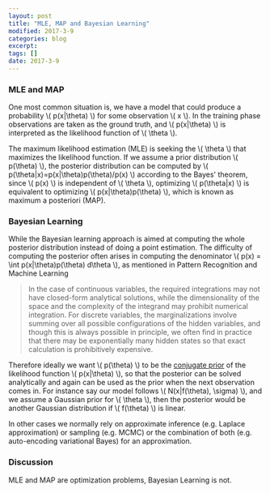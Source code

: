 ```yaml
---
layout: post
title: "MLE, MAP and Bayesian Learning"
modified: 2017-3-9
categories: blog
excerpt:
tags: []
date: 2017-3-9
---
```


### MLE and MAP
One most common situation is, we have a model that could produce a probability \\( p(x|\theta) \\) for some observation \\( x \\). 
In the training phase observations are taken as the ground truth, and \\( p(x|\theta) \\) is interpreted as the likelihood function of \\( \theta \\).

The maximum likelihood estimation (MLE) is seeking the \\( \theta \\) that maximizes the likelihood function.
If we assume a prior distribution \\( p(\theta) \\), the posterior distribution can be computed by \\( p(\theta|x)=p(x|\theta)p(\theta)/p(x) \\) according to the Bayes' theorem,
since \\( p(x) \\) is independent of \\( \theta \\), optimizing \\( p(\theta|x) \\) is equivalent to optimizing \\( p(x|\theta)p(\theta) \\),
which is known as maximum a posteriori (MAP).

### Bayesian Learning
While the Bayesian learning approach is aimed at computing the whole posterior distribution instead of doing a point estimation.
The difficulty of computing the posterior often arises in computing the denominator \\( p(x) = \int p(x|\theta)p(\theta) d\theta \\), 
as mentioned in Pattern Recognition and Machine Learning

>  In the case of continuous variables, the required integrations may not have closed-form analytical solutions, 
while the dimensionality of the space and the complexity of the integrand may prohibit numerical integration. 
For discrete variables, the marginalizations involve summing over all possible configurations of the hidden variables, 
and though this is always possible in principle, we often find in practice that there may be exponentially many hidden states 
so that exact calculation is prohibitively expensive.

Therefore ideally we want \\( p(\theta) \\) to be the [conjugate prior](https://en.wikipedia.org/wiki/Conjugate_prior) of the likelihood function \\( p(x|\theta) \\),
so that the posterior can be solved analytically and again can be used as the prior when the next observation comes in.
For instance say our model follows \\( N(x|f(\theta), \sigma) \\), and we assume a Gaussian prior for \\( \theta \\),
then the posterior would be another Gaussian distribution if \\( f(\theta) \\) is linear.

In other cases we normally rely on approximate inference (e.g. Laplace approximation) or sampling (e.g. MCMC) 
or the combination of both (e.g. auto-encoding variational Bayes) for an approximation.

### Discussion
MLE and MAP are optimization problems, Bayesian Learning is not.
